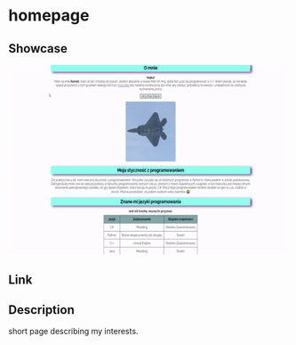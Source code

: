 # homepage

## Showcase
![Demo](https://github.com/Speecter/homepage/blob/master/img/homepage_demo.gif)
## Link

## Description
short page describing my interests.
